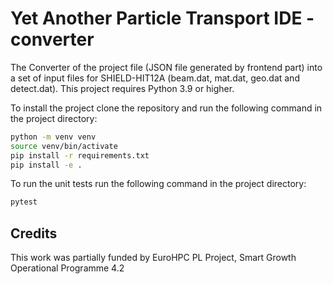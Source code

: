# Yet Another Particle Transport IDE - converter

The Converter of the project file (JSON file generated by frontend part) into a set of input files for SHIELD-HIT12A (beam.dat, mat.dat, geo.dat and detect.dat).
This project requires Python 3.9 or higher.

To install the project clone the repository and run the following command in the project directory:

```bash
python -m venv venv
source venv/bin/activate
pip install -r requirements.txt
pip install -e .
```

To run the unit tests run the following command in the project directory:

```bash
pytest
```

## Credits

This work was partially funded by EuroHPC PL Project, Smart Growth Operational Programme 4.2
